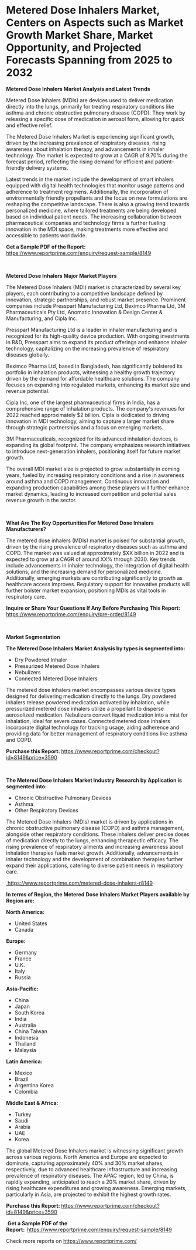 <p><h1>Metered Dose Inhalers Market, Centers on Aspects such as Market Growth Market Share, Market Opportunity, and Projected Forecasts Spanning from 2025 to 2032</h1></p><p><strong>Metered Dose Inhalers Market Analysis and Latest Trends</strong></p>
<p><p>Metered Dose Inhalers (MDIs) are devices used to deliver medication directly into the lungs, primarily for treating respiratory conditions like asthma and chronic obstructive pulmonary disease (COPD). They work by releasing a specific dose of medication in aerosol form, allowing for quick and effective relief. </p><p>The Metered Dose Inhalers Market is experiencing significant growth, driven by the increasing prevalence of respiratory diseases, rising awareness about inhalation therapy, and advancements in inhaler technology. The market is expected to grow at a CAGR of 9.70% during the forecast period, reflecting the rising demand for efficient and patient-friendly delivery systems.</p><p>Latest trends in the market include the development of smart inhalers equipped with digital health technologies that monitor usage patterns and adherence to treatment regimens. Additionally, the incorporation of environmentally friendly propellants and the focus on new formulations are reshaping the competitive landscape. There is also a growing trend towards personalized medicine, where tailored treatments are being developed based on individual patient needs. The increasing collaboration between pharmaceutical companies and technology firms is further fueling innovation in the MDI space, making treatments more effective and accessible to patients worldwide.</p></p>
<p><strong>Get a Sample PDF of the Report:&nbsp;</strong> <a href="https://www.reportprime.com/enquiry/request-sample/8149?utm_campaign=2457&utm_medium=2&utm_source=Github&utm_content=ia&utm_term=19032025&utm_id=metered-dose-inhalers">https://www.reportprime.com/enquiry/request-sample/8149</a></p>
<p>&nbsp;</p>
<p><strong>Metered Dose Inhalers Major Market Players</strong></p>
<p><p>The Metered Dose Inhalers (MDI) market is characterized by several key players, each contributing to a competitive landscape defined by innovation, strategic partnerships, and robust market presence. Prominent companies include Presspart Manufacturing Ltd, Beximco Pharma Ltd, 3M Pharmaceuticals Pty Ltd, Anomatic Innovation & Design Center & Manufacturing, and Cipla Inc.</p><p>Presspart Manufacturing Ltd is a leader in inhaler manufacturing and is recognized for its high-quality device production. With ongoing investments in R&D, Presspart aims to expand its product offerings and enhance inhaler technology, capitalizing on the increasing prevalence of respiratory diseases globally.</p><p>Beximco Pharma Ltd, based in Bangladesh, has significantly bolstered its portfolio in inhalation products, witnessing a healthy growth trajectory driven by the demand for affordable healthcare solutions. The company focuses on expanding into regulated markets, enhancing its market size and revenue potential.</p><p>Cipla Inc, one of the largest pharmaceutical firms in India, has a comprehensive range of inhalation products. The company's revenues for 2022 reached approximately $2 billion. Cipla is dedicated to driving innovation in MDI technology, aiming to capture a larger market share through strategic partnerships and a focus on emerging markets.</p><p>3M Pharmaceuticals, recognized for its advanced inhalation devices, is expanding its global footprint. The company emphasizes research initiatives to introduce next-generation inhalers, positioning itself for future market growth.</p><p>The overall MDI market size is projected to grow substantially in coming years, fueled by increasing respiratory conditions and a rise in awareness around asthma and COPD management. Continuous innovation and expanding production capabilities among these players will further enhance market dynamics, leading to increased competition and potential sales revenue growth in the sector.</p></p>
<p>&nbsp;</p>
<p><strong>What Are The Key Opportunities For Metered Dose Inhalers Manufacturers?</strong></p>
<p><p>The metered dose inhalers (MDIs) market is poised for substantial growth, driven by the rising prevalence of respiratory diseases such as asthma and COPD. The market was valued at approximately $XX billion in 2022 and is expected to grow at a CAGR of around XX% through 2030. Key trends include advancements in inhaler technology, the integration of digital health solutions, and the increasing demand for personalized medicine. Additionally, emerging markets are contributing significantly to growth as healthcare access improves. Regulatory support for innovative products will further bolster market expansion, positioning MDIs as vital tools in respiratory care.</p></p>
<p><strong>Inquire or Share Your Questions If Any Before Purchasing This Report:</strong> <a href="https://www.reportprime.com/enquiry/pre-order/8149?utm_campaign=2457&utm_medium=2&utm_source=Github&utm_content=ia&utm_term=19032025&utm_id=metered-dose-inhalers">https://www.reportprime.com/enquiry/pre-order/8149</a></p>
<p>&nbsp;</p>
<p><strong>Market Segmentation</strong></p>
<p><strong>The Metered Dose Inhalers Market Analysis by types is segmented into:</strong></p>
<p><ul><li>Dry Powdered Inhaler</li><li>Pressurized Metered Dose Inhalers</li><li>Nebulizers</li><li>Connected Metered Dose Inhalers</li></ul></p>
<p><p>The metered dose inhalers market encompasses various device types designed for delivering medication directly to the lungs. Dry powdered inhalers release powdered medication activated by inhalation, while pressurized metered dose inhalers utilize a propellant to disperse aerosolized medication. Nebulizers convert liquid medication into a mist for inhalation, ideal for severe cases. Connected metered dose inhalers incorporate digital technology for tracking usage, aiding adherence and providing data for better management of respiratory conditions like asthma and COPD.</p></p>
<p><strong>Purchase this Report:&nbsp;</strong><a href="https://www.reportprime.com/checkout?id=8149&price=3590&utm_campaign=2457&utm_medium=2&utm_source=Github&utm_content=ia&utm_term=19032025&utm_id=metered-dose-inhalers">https://www.reportprime.com/checkout?id=8149&price=3590</a></p>
<p>&nbsp;</p>
<p><strong>The Metered Dose Inhalers Market Industry Research by Application is segmented into:</strong></p>
<p><ul><li>Chronic Obstructive Pulmonary Devices</li><li>Asthma</li><li>Other Respiratory Devices</li></ul></p>
<p><p>The Metered Dose Inhalers (MDIs) market is driven by applications in chronic obstructive pulmonary disease (COPD) and asthma management, alongside other respiratory conditions. These inhalers deliver precise doses of medication directly to the lungs, enhancing therapeutic efficacy. The rising prevalence of respiratory ailments and increasing awareness about inhalation therapies fuels market growth. Additionally, advancements in inhaler technology and the development of combination therapies further expand their applications, catering to diverse patient needs in respiratory care.</p></p>
<p><a href="https://www.reportprime.com/metered-dose-inhalers-r8149?utm_campaign=2457&utm_medium=2&utm_source=Github&utm_content=ia&utm_term=19032025&utm_id=metered-dose-inhalers">&nbsp;https://www.reportprime.com/metered-dose-inhalers-r8149</a></p>
<p><strong>In terms of Region, the Metered Dose Inhalers Market Players available by Region are:</strong></p>
<p>
    <p> <strong> North America: </strong>
        <ul>
            <li>United States</li>
            <li>Canada</li>
        </ul>
        </p> 
    <p> <strong> Europe: </strong>
        <ul>
            <li>Germany</li>
            <li>France</li>
            <li>U.K.</li>
            <li>Italy</li>
            <li>Russia</li>
        </ul>
        </p> 
    <p> <strong> Asia-Pacific: </strong>
        <ul>
            <li>China</li>
            <li>Japan</li>
            <li>South Korea</li>
            <li>India</li>
            <li>Australia</li>
            <li>China Taiwan</li>
            <li>Indonesia</li>
            <li>Thailand</li>
            <li>Malaysia</li>
        </ul>
        </p> 
    <p> <strong> Latin America: </strong>
        <ul>
            <li>Mexico</li>
            <li>Brazil</li>
            <li>Argentina Korea</li>
            <li>Colombia</li>
        </ul>
        </p> 
    <p> <strong> Middle East & Africa: </strong>
        <ul>
            <li>Turkey</li>
            <li>Saudi</li>
            <li>Arabia</li>
            <li>UAE</li>
            <li>Korea</li>
        </ul>
    </p>
    </p>
<p><p>The global Metered Dose Inhalers market is witnessing significant growth across various regions. North America and Europe are expected to dominate, capturing approximately 40% and 30% market shares, respectively, due to advanced healthcare infrastructure and increasing prevalence of respiratory diseases. The APAC region, led by China, is rapidly expanding, anticipated to reach a 20% market share, driven by rising healthcare expenditures and growing awareness. Emerging markets, particularly in Asia, are projected to exhibit the highest growth rates.</p></p>
<p><strong>Purchase this Report: </strong><a href="https://www.reportprime.com/checkout?id=8149&price=3590&utm_campaign=2457&utm_medium=2&utm_source=Github&utm_content=ia&utm_term=19032025&utm_id=metered-dose-inhalers">https://www.reportprime.com/checkout?id=8149&price=3590</a></p>
<p>&nbsp;<strong>Get a Sample PDF of the Report:&nbsp;&nbsp;</strong><a href="https://www.reportprime.com/enquiry/request-sample/8149?utm_campaign=2457&utm_medium=2&utm_source=Github&utm_content=ia&utm_term=19032025&utm_id=metered-dose-inhalers">https://www.reportprime.com/enquiry/request-sample/8149</a></p>
<p><strong></strong></p>
<p>Check more reports on <a href="https://www.reportprime.com/?utm_campaign=2457&utm_medium=2&utm_source=Github&utm_content=ia&utm_term=19032025&utm_id=metered-dose-inhalers">https://www.reportprime.com/</a></p>